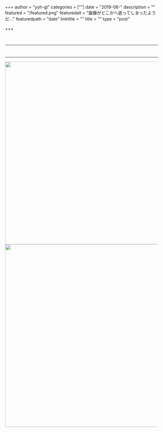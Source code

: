 +++
author = "yyh-gl"
categories = [""]
date = "2019-06-"
description = ""
featured = "/featured.png"
featuredalt = "画像がどこかへ逝ってしまったようだ…"
featuredpath = "date"
linktitle = ""
title = ""
type = "post"

+++


<br>

---
# 
---









<img src="http://localhost:1313/tech-blog/img/tech-blog/2019/06/-/-" width="600">
<img src="https://yyh-gl.github.io/tech-blog/img/tech-blog/2019/06/-/-" width="600">
